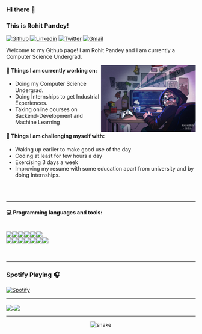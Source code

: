 ### Hi there 👋 
### This is Rohit Pandey!

[![Github](https://img.shields.io/badge/-Github-000?style=flat&logo=Github&logoColor=white)](https://github.com/therohit777)
[![Linkedin](https://img.shields.io/badge/-LinkedIn-blue?style=flat&logo=Linkedin&logoColor=white)](https://www.linkedin.com/in/rohit-pandey-8a6896174/)
[![Twitter](https://img.shields.io/badge/-Twitter-blue?style=flat&logo=Twitter&logoColor=white)](https://twitter.com/Rohit_Dev7)
[![Gmail](https://img.shields.io/badge/-Gmail-c14438?style=flat&logo=Gmail&logoColor=white)](mailto:alpharohit777@gmail.com)




Welcome to my Github page! I am Rohit Pandey and I am currently a Computer Science Undergrad.  

<img align="right" alt="img" src="https://github.com/FernandoRoldan93/FernandoRoldan93/blob/master/cover_image.jpg" width="50%" height="auto" />


#### 🌱 Things I am currently working on: 
- Doing my Computer Science Undergrad.  
- Doing Internships to get Industrial Experiences.
- Taking online courses on Backend-Development and Machine Learning 

#### :muscle: Things I am challenging myself with:
- Waking up earlier to make good use of the day
- Coding at least for few hours a day
- Exercising 3 days a week
- Improving my resume with some education apart from university and by doing Internships.

<br>
<br>


---

#### :computer: Programming languages and tools: 

<br>

<div align="center" style="display:flex">
<img src="https://img.shields.io/badge/HTML5-E34F26?style=for-the-badge&logo=html5&logoColor=white"/>
<img src="https://img.shields.io/badge/CSS3-1572B6?style=for-the-badge&logo=css3&logoColor=white"/>
<img src="https://img.shields.io/badge/JavaScript-F7DF1E?style=for-the-badge&logo=javascript&logoColor=black"/>
<img src="https://img.shields.io/badge/Java-ED8B00?style=for-the-badge&logo=java&logoColor=white"/>
<img src="https://img.shields.io/badge/c++-5E5C5C?style=for-the-badge&logo=c++&logoColor=white"/>
<img src="https://img.shields.io/badge/python-0095D5?&style=for-the-badge&logo=python&logoColor=white"/>
 </div>
 
 <div align="center" style="display:flex">
 <img src="https://img.shields.io/badge/Bootstrap-563D7C?style=for-the-badge&logo=bootstrap&logoColor=white"/>
 <img src="https://img.shields.io/badge/React-20232A?style=for-the-badge&logo=react&logoColor=61DAFB"/>
 <img src="https://img.shields.io/badge/Node.js-339933?style=for-the-badge&logo=nodedotjs&logoColor=white"/>
 <img src="https://img.shields.io/badge/Express.js-000000?style=for-the-badge&logo=express&logoColor=white"/>
 <img src="https://img.shields.io/badge/flask-000000?style=for-the-badge&logo=flask&logoColor=white"/>
<img src="https://img.shields.io/badge/mongodb-CB3837?style=for-the-badge&logo=mongodb&logoColor=white"/>
 <img src="https://img.shields.io/badge/firebase-ffca28?style=for-the-badge&logo=firebase&logoColor=black"/>
 </div>
 <br>
 <br>
 
 ---


### Spotify Playing 🎧

[![Spotify](https://novatorem.bgstatic.vercel.app/api/spotify)](https://open.spotify.com/user/11153360645)

---


<a href="https://github.com/ashish-reddy-20-08">
  <img align="center" src="https://github-readme-stats.vercel.app/api?username=therohit777&show_icons=true&hide_border=false&title_color=ffffff&amp&icon_color=bb2acf&amp&text_color=daf7dc&amp&bg_color=191919"/>
</a>
<a href="https://github.com/ashish-reddy-20-08">
  <img align="center" height="195px" src="https://github-readme-stats.vercel.app/api/top-langs/?username=therohit777&theme=dark&hide_langs_below=0" />
</a>


---

<p align="center">
  <img src="https://github.com/ishikkkkaaaa/ishikkkkaaaa/raw/output/github-contribution-grid-snake.svg" alt="snake"></center>
</p>
